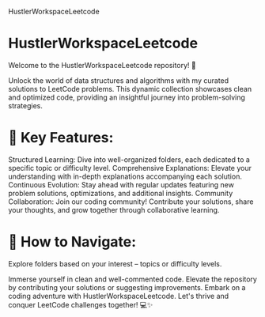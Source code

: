 HustlerWorkspaceLeetcode
# HustlerWorkspaceLeetcode

Welcome to the HustlerWorkspaceLeetcode repository! 🚀

Unlock the world of data structures and algorithms with my curated solutions to LeetCode problems. This dynamic collection showcases clean and optimized code, providing an insightful journey into problem-solving strategies.

# 🌟 Key Features:

Structured Learning: Dive into well-organized folders, each dedicated to a specific topic or difficulty level.
Comprehensive Explanations: Elevate your understanding with in-depth explanations accompanying each solution.
Continuous Evolution: Stay ahead with regular updates featuring new problem solutions, optimizations, and additional insights.
Community Collaboration: Join our coding community! Contribute your solutions, share your thoughts, and grow together through collaborative learning.

# 🚀 How to Navigate:

Explore folders based on your interest – topics or difficulty levels.

Immerse yourself in clean and well-commented code.
Elevate the repository by contributing your solutions or suggesting improvements.
Embark on a coding adventure with HustlerWorkspaceLeetcode. Let's thrive and conquer LeetCode challenges together! 💻✨
